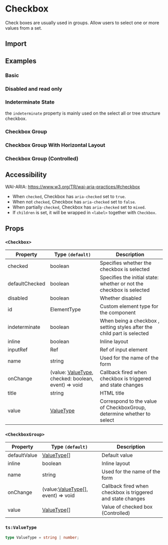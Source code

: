 # Checkbox

Check boxes are usually used in groups. Allow users to select one or more values ​​from a set.

## Import

<!--{include:<import-guide>}-->

## Examples

### Basic

<!--{include:`basic.md`}-->

### Disabled and read only

<!--{include:`disabled.md`}-->

### Indeterminate State

the `indeterminate` property is mainly used on the select all or tree structure checkbox.

<!--{include:`indeterminate.md`}-->

### Checkbox Group

<!--{include:`checkbox-group.md`}-->

### Checkbox Group With Horizontal Layout

<!--{include:`checkbox-groupinline.md`}-->

### Checkbox Group (Controlled)

<!--{include:`checkbox-group-controller.md`}-->

## Accessibility

WAI-ARIA: https://www.w3.org/TR/wai-aria-practices/#checkbox

- When `checked`, Checkbox has `aria-checked` set to `true`.
- When not `checked`, Checkbox has `aria-checked` set to `false`.
- When partially `checked`, Checkbox has `aria-checked` set to `mixed`.
- If `children` is set, it will be wrapped in `<label>` together with `Checkbox`.

## Props

### `<Checkbox>`

| Property       | Type `(default)`                                                                | Description                                                             |
| -------------- | ------------------------------------------------------------------------------- | ----------------------------------------------------------------------- |
| checked        | boolean                                                                         | Specifies whether the checkbox is selected                              |
| defaultChecked | boolean                                                                         | Specifies the initial state: whether or not the checkbox is selected    |
| disabled       | boolean                                                                         | Whether disabled                                                        |
| id             | ElementType                                                                     | Custom element type for the component                                   |
| indeterminate  | boolean                                                                         | When being a checkbox , setting styles after the child part is selected |
| inline         | boolean                                                                         | Inline layout                                                           |
| inputRef       | Ref                                                                             | Ref of input element                                                    |
| name           | string                                                                          | Used for the name of the form                                           |
| onChange       | (value: [ValueType](#code-ts-value-type-code), checked: boolean, event) => void | Callback fired when checkbox is triggered and state changes             |
| title          | string                                                                          | HTML title                                                              |
| value          | [ValueType](#code-ts-value-type-code)                                           | Correspond to the value of CheckboxGroup, determine whether to select   |

### `<CheckboxGroup>`

| Property     | Type `(default)`                                               | Description                                                 |
| ------------ | -------------------------------------------------------------- | ----------------------------------------------------------- |
| defaultValue | [ValueType](#code-ts-value-type-code)[]                        | Default value                                               |
| inline       | boolean                                                        | Inline layout                                               |
| name         | string                                                         | Used for the name of the form                               |
| onChange     | (value:[ValueType](#code-ts-value-type-code)[], event) => void | Callback fired when checkbox is triggered and state changes |
| value        | [ValueType](#code-ts-value-type-code)[]                        | Value of checked box (Controlled)                           |

### `ts:ValueType`

```ts
type ValueType = string | number;
```
